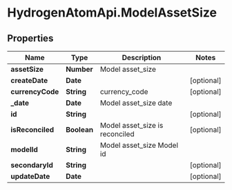 # HydrogenAtomApi.ModelAssetSize

## Properties
Name | Type | Description | Notes
------------ | ------------- | ------------- | -------------
**assetSize** | **Number** | Model asset_size | 
**createDate** | **Date** |  | [optional] 
**currencyCode** | **String** | currency_code | [optional] 
**_date** | **Date** | Model asset_size date | 
**id** | **String** |  | [optional] 
**isReconciled** | **Boolean** | Model asset_size is reconciled | [optional] 
**modelId** | **String** | Model asset_size Model id | 
**secondaryId** | **String** |  | [optional] 
**updateDate** | **Date** |  | [optional] 


